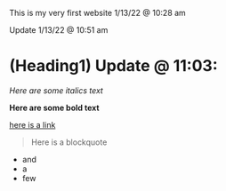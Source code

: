 This is my very first website 1/13/22 @ 10:28 am

Update 1/13/22 @ 10:51 am

# (Heading1) Update @ 11:03:
*Here are some italics text*

**Here are some bold text**

[here is a link](https://www.youtube.com/watch?v=QB7ACr7pUuE) 

> Here is a blockquote

* and
* a
* few